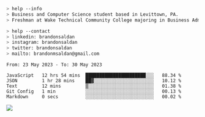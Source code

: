 ````bash
> help --info
> Business and Computer Science student based in Levittown, PA.
> Freshman at Wake Technical Community College majoring in Business Administration.
````

````bash
> help --contact
> linkedin: brandonsaldan
> instagram: brandonsaldan
> twitter: brandonsaldan
> mailto: brandonmsaldan@gmail.com
````

<!--START_SECTION:waka-->

```text
From: 23 May 2023 - To: 30 May 2023

JavaScript   12 hrs 54 mins  ██████████████████████░░░   88.34 %
JSON         1 hr 28 mins    ██▓░░░░░░░░░░░░░░░░░░░░░░   10.12 %
Text         12 mins         ▒░░░░░░░░░░░░░░░░░░░░░░░░   01.38 %
Git Config   1 min           ░░░░░░░░░░░░░░░░░░░░░░░░░   00.13 %
Markdown     0 secs          ░░░░░░░░░░░░░░░░░░░░░░░░░   00.02 %
```

<!--END_SECTION:waka-->

![](https://komarev.com/ghpvc/?username=brandonsaldan&color=6A8AFF)
